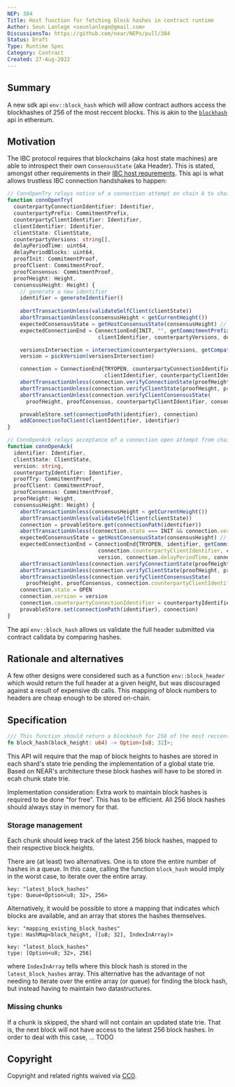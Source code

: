 ```yaml
---
NEP: 384
Title: Host function for fetching block hashes in contract runtime
Author: Seun Lanlege <seunlanlege@gmail.com>
DiscussionsTo: https://github.com/near/NEPs/pull/384
Status: Draft
Type: Runtime Spec
Category: Contract
Created: 27-Aug-2022
---
```


## Summary

A new sdk api `env::block_hash` which will allow contract authors access the blockhashes of 256 of the most reccent blocks. This is akin to the [`blockhash`](https://docs.soliditylang.org/en/v0.8.15/units-and-global-variables.html#block-and-transaction-properties) api in ethereum.


## Motivation

The IBC protocol requires that blockchains (aka host state machines) are able to introspect their own `ConsensusState` (aka Header). This is stated, amongst other requirements in their [IBC host requrements](https://github.com/cosmos/ibc/blob/main/spec/core/ics-024-host-requirements/README.md#consensus-state-introspection). This api is what allows trustless IBC connection handshakes to happen: 

```ts
// ConnOpenTry relays notice of a connection attempt on chain A to chain B (this code is executed on chain B).
function connOpenTry(
  counterpartyConnectionIdentifier: Identifier,
  counterpartyPrefix: CommitmentPrefix,
  counterpartyClientIdentifier: Identifier,
  clientIdentifier: Identifier,
  clientState: ClientState,
  counterpartyVersions: string[],
  delayPeriodTime: uint64,
  delayPeriodBlocks: uint64,
  proofInit: CommitmentProof,
  proofClient: CommitmentProof,
  proofConsensus: CommitmentProof,
  proofHeight: Height,
  consensusHeight: Height) {
    // generate a new identifier
    identifier = generateIdentifier()
    
    abortTransactionUnless(validateSelfClient(clientState))
    abortTransactionUnless(consensusHeight < getCurrentHeight())
    expectedConsensusState = getHostConsensusState(consensusHeight) // we need to return a near header at this height.
    expectedConnectionEnd = ConnectionEnd{INIT, "", getCommitmentPrefix(), counterpartyClientIdentifier,
                             clientIdentifier, counterpartyVersions, delayPeriodTime, delayPeriodBlocks}

    versionsIntersection = intersection(counterpartyVersions, getCompatibleVersions())
    version = pickVersion(versionsIntersection)

    connection = ConnectionEnd{TRYOPEN, counterpartyConnectionIdentifier, counterpartyPrefix,
                               clientIdentifier, counterpartyClientIdentifier, version, delayPeriodTime, delayPeriodBlocks}
    abortTransactionUnless(connection.verifyConnectionState(proofHeight, proofInit, counterpartyConnectionIdentifier, expectedConnectionEnd))
    abortTransactionUnless(connection.verifyClientState(proofHeight, proofClient, clientState))
    abortTransactionUnless(connection.verifyClientConsensusState(
      proofHeight, proofConsensus, counterpartyClientIdentifier, consensusHeight, expectedConsensusState))

    provableStore.set(connectionPath(identifier), connection)
    addConnectionToClient(clientIdentifier, identifier)
}

// ConnOpenAck relays acceptance of a connection open attempt from chain B back to chain A (this code is executed on chain A).
function connOpenAck(
  identifier: Identifier,
  clientState: ClientState,
  version: string,
  counterpartyIdentifier: Identifier,
  proofTry: CommitmentProof,
  proofClient: CommitmentProof,
  proofConsensus: CommitmentProof,
  proofHeight: Height,
  consensusHeight: Height) {
    abortTransactionUnless(consensusHeight < getCurrentHeight())
    abortTransactionUnless(validateSelfClient(clientState))
    connection = provableStore.get(connectionPath(identifier))
    abortTransactionUnless((connection.state === INIT && connection.version.indexOf(version) !== -1)
    expectedConsensusState = getHostConsensusState(consensusHeight) // we need to return a near header at this height.
    expectedConnectionEnd = ConnectionEnd{TRYOPEN, identifier, getCommitmentPrefix(),
                             connection.counterpartyClientIdentifier, connection.clientIdentifier,
                             version, connection.delayPeriodTime, connection.delayPeriodBlocks}
    abortTransactionUnless(connection.verifyConnectionState(proofHeight, proofTry, counterpartyIdentifier, expectedConnectionEnd)) // so we can verify that the counterparty chain has the correct header.
    abortTransactionUnless(connection.verifyClientState(proofHeight, proofClient, clientState))
    abortTransactionUnless(connection.verifyClientConsensusState(
      proofHeight, proofConsensus, connection.counterpartyClientIdentifier, consensusHeight, expectedConsensusState))
    connection.state = OPEN
    connection.version = version
    connection.counterpartyConnectionIdentifier = counterpartyIdentifier
    provableStore.set(connectionPath(identifier), connection)
}
```

The api `env::block_hash` allows us validate the full header submitted via contract calldata by comparing hashes.

## Rationale and alternatives

A few other designs were considered such as a function `env::block_header` which would return the full header at a given height, but was discouraged against a result of expensive db calls. This mapping of block numbers to headers are cheap enough to be stored on-chain.


## Specification

```rust
/// This function should return a blockhash for 256 of the most reccent blocks
fn block_hash(block_height: u64) -> Option<[u8; 32]>;
```

This API will require that the map of block heights to hashes are stored in each shard's state trie pending the implementation of a global state trie.
Based on NEAR's architecture these block hashes will have to be stored in ecah chunk state trie.

Implementation consideration: Extra work to maintain block hashes is required to be done "for free". This has to be efficient.
All 256 block hashes should always stay in memory for that.

### Storage management

Each chunk should keep track of the latest 256 block hashes, mapped to their respective block heights.

There are (at least) two alternatives. One is to store the entire number of hashes in a queue. In this case,
calling the function `block_hash` would imply in the worst case, to iterate over the entire array.
```
key: "latest_block_hashes"
type: Queue<Option<u8; 32>, 256>
```
Alternatively, it would be possible to store a mapping that indicates which blocks are available, and
an array that stores the hashes themselves.

```
key: "mapping_existing_block_hashes"
type: HashMap<block_height, ([u8; 32], IndexInArray)>
```

```
key: "latest_block_hashes"
type: [Option<u8; 32>, 256]
```

where `IndexInArray` tells where this block hash is stored in the `latest_block_hashes` array. This alternative
has the advantage of not needing to iterate over the entire array (or queue) for finding the block hash, but instead
having to maintain two datastructures.

### Missing chunks

If a chunk is skipped, the shard will not contain an updated state trie. That is, the next block will not have access to the latest
256 block hashes. In order to deal with this case, ... TODO


## Copyright

[copyright]: #copyright

Copyright and related rights waived via [CC0](https://creativecommons.org/publicdomain/zero/1.0/).
